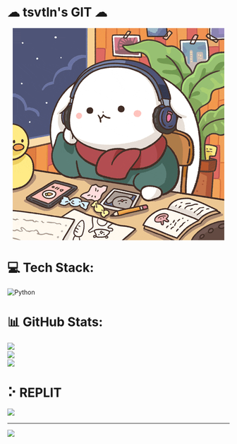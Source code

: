 # ☁ tsvtln's GIT ☁
<p align="center">
  <img src="https://raw.githubusercontent.com/tsvtln/tsvtln/main/image_one.gif" />
</p>


# 💻 Tech Stack:
![Python](https://img.shields.io/badge/python-3670A0?style=for-the-badge&logo=python&logoColor=ffdd54)

# 📊 GitHub Stats:
![](https://streak-stats.demolab.com?user=tsvtln&theme=highcontrast&hide_border=true&border_radius=4&exclude_days=Sun%2CSat)<br/>
![](https://github-readme-stats-git-masterrstaa-rickstaa.vercel.app/api?username=tsvtln&&show_icons=true&theme=dark)<br/>
![](https://github-readme-stats.vercel.app/api/top-langs/?username=tsvtln&theme=highcontrast&hide_border=false&include_all_commits=true&count_private=true&layout=compact)<br/>


# ⠕ REPLIT
[![](https://seeklogo.com/images/R/replit-icon-logo-A666709FE9-seeklogo.com.png)](https://replit.com/@tsvtln)<br/>

---
[![](https://visitcount.itsvg.in/api?id=tsvtln&label=You%20are%20visitor%20number&color=0&pretty=true)](https://visitcount.itsvg.in)
